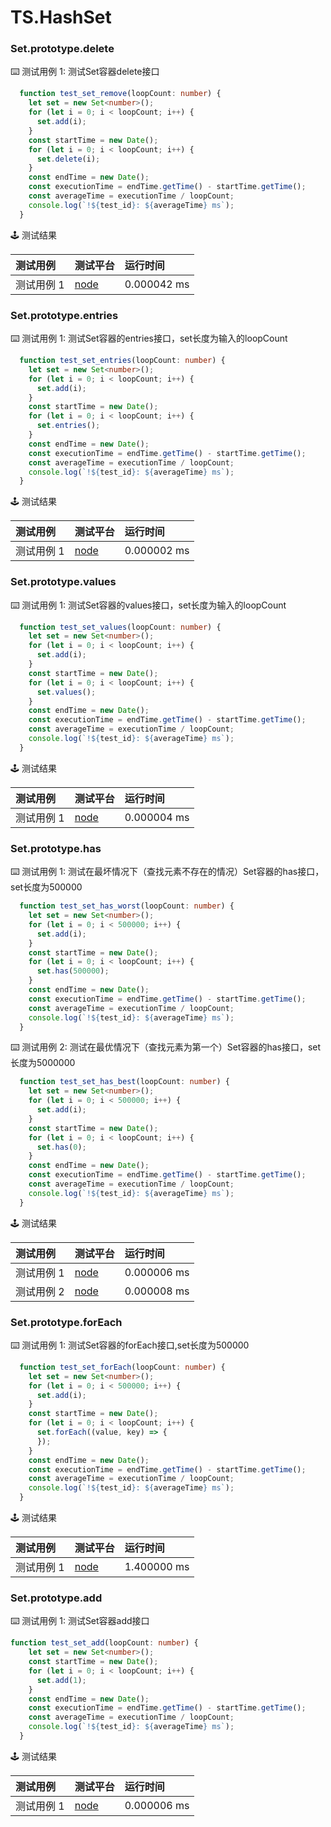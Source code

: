 # TS.HashSet
### Set.prototype.delete

:keyboard: 测试用例 1: 测试Set容器delete接口 

```typescript
  function test_set_remove(loopCount: number) {
    let set = new Set<number>();
    for (let i = 0; i < loopCount; i++) {
      set.add(i);
    }
    const startTime = new Date();
    for (let i = 0; i < loopCount; i++) {
      set.delete(i);
    }
    const endTime = new Date();
    const executionTime = endTime.getTime() - startTime.getTime();
    const averageTime = executionTime / loopCount;
    console.log(`!${test_id}: ${averageTime} ms`);
  }
```
:joystick: 测试结果

| 测试用例   | 测试平台   | 运行时间        |
|:-------|:-------|:------------|
| 测试用例 1 | [node] | 0.000042 ms |

### Set.prototype.entries

:keyboard: 测试用例 1: 测试Set容器的entries接口，set长度为输入的loopCount 

```typescript
  function test_set_entries(loopCount: number) {
    let set = new Set<number>();
    for (let i = 0; i < loopCount; i++) {
      set.add(i);
    }
    const startTime = new Date();
    for (let i = 0; i < loopCount; i++) {
      set.entries();
    }
    const endTime = new Date();
    const executionTime = endTime.getTime() - startTime.getTime();
    const averageTime = executionTime / loopCount;
    console.log(`!${test_id}: ${averageTime} ms`);
  }
```
:joystick: 测试结果

| 测试用例   | 测试平台   | 运行时间        |
|:-------|:-------|:------------|
| 测试用例 1 | [node] | 0.000002 ms |

### Set.prototype.values

:keyboard: 测试用例 1: 测试Set容器的values接口，set长度为输入的loopCount 

```typescript
  function test_set_values(loopCount: number) {
    let set = new Set<number>();
    for (let i = 0; i < loopCount; i++) {
      set.add(i);
    }
    const startTime = new Date();
    for (let i = 0; i < loopCount; i++) {
      set.values();
    }
    const endTime = new Date();
    const executionTime = endTime.getTime() - startTime.getTime();
    const averageTime = executionTime / loopCount;
    console.log(`!${test_id}: ${averageTime} ms`);
  }
```
:joystick: 测试结果

| 测试用例   | 测试平台   | 运行时间        |
|:-------|:-------|:------------|
| 测试用例 1 | [node] | 0.000004 ms |

### Set.prototype.has

:keyboard: 测试用例 1: 测试在最坏情况下（查找元素不存在的情况）Set容器的has接口，set长度为500000 

```typescript
  function test_set_has_worst(loopCount: number) {
    let set = new Set<number>();
    for (let i = 0; i < 500000; i++) {
      set.add(i);
    }
    const startTime = new Date();
    for (let i = 0; i < loopCount; i++) {
      set.has(500000);
    }
    const endTime = new Date();
    const executionTime = endTime.getTime() - startTime.getTime();
    const averageTime = executionTime / loopCount;
    console.log(`!${test_id}: ${averageTime} ms`);
  }
```
:keyboard: 测试用例 2: 测试在最优情况下（查找元素为第一个）Set容器的has接口，set长度为5000000 

```typescript
  function test_set_has_best(loopCount: number) {
    let set = new Set<number>();
    for (let i = 0; i < 500000; i++) {
      set.add(i);
    }
    const startTime = new Date();
    for (let i = 0; i < loopCount; i++) {
      set.has(0);
    }
    const endTime = new Date();
    const executionTime = endTime.getTime() - startTime.getTime();
    const averageTime = executionTime / loopCount;
    console.log(`!${test_id}: ${averageTime} ms`);
  }
```
:joystick: 测试结果

| 测试用例   | 测试平台   | 运行时间        |
|:-------|:-------|:------------|
| 测试用例 1 | [node] | 0.000006 ms |
| 测试用例 2 | [node] | 0.000008 ms |

### Set.prototype.forEach

:keyboard: 测试用例 1: 测试Set容器的forEach接口,set长度为500000 

```typescript
  function test_set_forEach(loopCount: number) {
    let set = new Set<number>();
    for (let i = 0; i < 500000; i++) {
      set.add(i);
    }
    const startTime = new Date();
    for (let i = 0; i < loopCount; i++) {
      set.forEach((value, key) => {
      });
    }
    const endTime = new Date();
    const executionTime = endTime.getTime() - startTime.getTime();
    const averageTime = executionTime / loopCount;
    console.log(`!${test_id}: ${averageTime} ms`);
  }
```
:joystick: 测试结果

| 测试用例   | 测试平台   | 运行时间        |
|:-------|:-------|:------------|
| 测试用例 1 | [node] | 1.400000 ms |

### Set.prototype.add

:keyboard: 测试用例 1: 测试Set容器add接口 

```typescript
function test_set_add(loopCount: number) {
    let set = new Set<number>();
    const startTime = new Date();
    for (let i = 0; i < loopCount; i++) {
      set.add(1);
    }
    const endTime = new Date();
    const executionTime = endTime.getTime() - startTime.getTime();
    const averageTime = executionTime / loopCount;
    console.log(`!${test_id}: ${averageTime} ms`);
  }
```
:joystick: 测试结果

| 测试用例   | 测试平台   | 运行时间        |
|:-------|:-------|:------------|
| 测试用例 1 | [node] | 0.000006 ms |

[Huawei Phone]: ../../device/#huawei-phone
[Huawei Watch]: ../../device/#huawei-watch
[node]: ../../device/#typescript